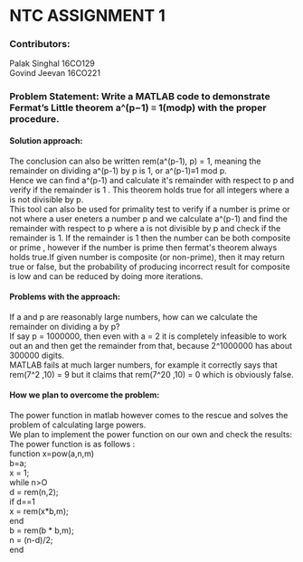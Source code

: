 # NTC ASSIGNMENT 1

### Contributors:

Palak Singhal	16CO129 <br/>
Govind Jeevan	16CO221

### Problem Statement: Write a MATLAB code to demonstrate Fermat’s Little theorem a^(p−1) ≡ 1(modp) with the proper procedure.

#### Solution approach:

The conclusion can also be written rem(a^(p-1), p) = 1, meaning the remainder on dividing a^(p-1) by p is 1, or a^(p-1)≡1 mod p. <br/> 
Hence we can find a^(p-1) and calculate it's remainder with respect to p and verify if the remainder is 1 . This theorem holds true for all integers where a is not divisible by p.<br/>
This tool can also be used for primality test to verify if a number is prime or not where a user eneters a number p and we calculate a^(p-1) and find the remainder with respect to p where a is not divisible by p and check if the remainder is 1. If the remainder is 1 then the number can be both composite or prime , however if the number is prime then fermat's theorem always holds true.If given number is composite (or non-prime), then it may return true or false, but the probability of producing incorrect result for composite is low and can be reduced by doing more iterations.


#### Problems with the approach:

If a and p are reasonably large numbers, how can we calculate the remainder on dividing a by p? <br/>
If say p = 1000000, then even with a = 2 it is completely infeasible to work out an and then get the remainder from that, because 2^1000000 has about 300000 digits.<br/>
MATLAB fails at much larger numbers, for example it correctly says that rem(7^2 ,10) = 9 but it claims that rem(7^20 ,10) = 0 which is obviously false.<br/>

#### How we plan to overcome the problem:
The power function in matlab however comes to the rescue and solves the problem of calculating large powers. <br/>
We plan to implement the power function on our own and check the results: <br/>
The power function is as follows : <br/>
function x=pow(a,n,m) <br/>
    b=a; <br/>
    x = 1; <br/>
    while n>O <br/>
        d = rem(n,2); <br/>
        if d==1 <br/>
            x = rem(x*b,m); <br/>
        end <br/>
        b = rem(b * b,m);<br/>
        n = (n-d)/2; <br/>
    end
